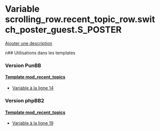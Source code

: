 # Variable scrolling_row.recent_topic_row.switch_poster_guest.S_POSTER
[Ajouter une description](https://fa-tvars.appspot.com/scrolling_row.recent_topic_row.switch_poster_guest.S_POSTER)

n## Utilisations dans les templates

### Version PunBB

#### [Template mod_recent_topics](punbb/mod_recent_topics.md)
* [Variable à la ligne 14](../punbb/mod_recent_topics.tpl#L14)

### Version phpBB2

#### [Template mod_recent_topics](subsilver/mod_recent_topics.md)
* [Variable à la ligne 19](../subsilver/mod_recent_topics.tpl#L19)
